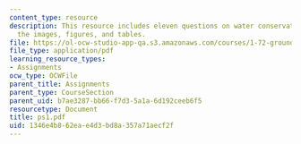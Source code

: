 ```yaml
---
content_type: resource
description: This resource includes eleven questions on water conservation giving
  the images, figures, and tables.
file: https://ol-ocw-studio-app-qa.s3.amazonaws.com/courses/1-72-groundwater-hydrology-fall-2005/1346e4b862eae4d3bd8a357a71aecf2f_ps1.pdf
file_type: application/pdf
learning_resource_types:
- Assignments
ocw_type: OCWFile
parent_title: Assignments
parent_type: CourseSection
parent_uid: b7ae3287-bb66-f7d3-5a1a-6d192ceeb6f5
resourcetype: Document
title: ps1.pdf
uid: 1346e4b8-62ea-e4d3-bd8a-357a71aecf2f
---
```

